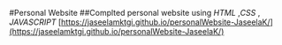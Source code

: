 #Personal Website
##Complted personal website using _HTML_ ,_CSS_ , _JAVASCRIPT_
[https://jaseelamktgi.github.io/personalWebsite-JaseelaK/](https://jaseelamktgi.github.io/personalWebsite-JaseelaK/)
